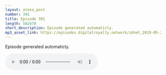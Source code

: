 ```yaml
---
layout: alexa_post
number: 391
title: Episode 391
length: 582470
short_description: Episode generated automaticly.
mp3_asset_link: https://episodes.digitalroyalty.network/zdnet_2019-05-25_01-00-05.mp3
---
```


Episode generated automaticly.

<audio controls>
    <source src="{{ page.mp3_asset_link }}" type="audio/mpeg">
</audio>
